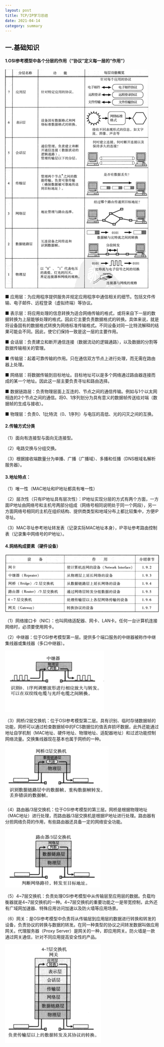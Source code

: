 ```yaml
---
layout: post
title: TCP/IP学习总结
date: 2021-04-14
category: summary
---
```


## 一.基础知识

#### 1.OSI参考模型中各个分层的作用（“协议”定义每一层的“作用”）

<img src="https://github.com/littleO-range/littleO-range.github.io/raw/master/_summaryimage/001.png" alt="001" style="zoom:100%;" />

■ 应用层：为应用程序提供服务并规定应用程序中通信相关的细节。包括文件传输、电子邮件、远程登录（虚拟终端）等协议。

■ 表示层：将应用处理的信息转换为适合网络传输的格式，或将来自下一层的数据转换为上层能够处理的格式。因此它主要负责数据格式的转换。具体来说，就是将设备固有的数据格式转换为网络标准传输格式。不同设备对同一比特流解释的结果可能会不同。因此，使它们保持一致是这一层的主要作用。

■ 会话层：负责建立和断开通信连接（数据流动的逻辑通路），以及数据的分割等数据传输相关的管理。

■ 传输层：起着可靠传输的作用。只在通信双方节点上进行处理，而无需在路由器上处理。

■ 网络层：将数据传输到目标地址。目标地址可以是多个网络通过路由器连接而成的某一个地址。因此这一层主要负责寻址和路由选择。

■ 数据链路层：负责物理层面上互连的、节点之间的通信传输。例如与1个以太网相连的2个节点之间的通信。将0、1序列划分为具有意义的数据帧传送给对端（数据帧的生成与接收）。

■ 物理层：负责0、1比特流（0、1序列）与电压的高低、光的闪灭之间的互换。

#### 2.传输方式分类

（1）面向有连接型与面向无连接型。

（2）电路交换与分组交换。

（3）根据接收端数量分为单播、广播（广播域）、多播和任播（DNS根域名解析服务器）。

#### 3.地址特点：

（1）唯一性（MAC地址和IP地址都具有唯一性）

（2）层次性（只有IP地址具有层次性）：IP地址实现分层的方式有两个方面，一方面IP地址由网络号和主机号两部分组成（网络号相同说明处于同一个网段），另一方面网络号相同的主机在组织结构、提供商类型和地域分布上都比较集中，方便IP寻址。

（3）MAC寻址参考地址转发表（记录实际MAC地址本身），IP寻址参考路由控制表（记录集中网络号的IP地址）。

#### 4.网络构成要素（硬件设备）

<img src="https://github.com/littleO-range/littleO-range.github.io/raw/master/_summaryimage/002.png" alt="002" style="zoom:100%;" />

（1）网络接口卡（NIC）：也叫网络适配器、网卡、LAN卡。任何一台计算机连接网络时，必须要使用网卡。

（2）中继器：位于OSI参考模型第一层。提供多个端口服务的中继器被称作中继集线器或集线器（多口中继器）。

<img src="https://github.com/littleO-range/littleO-range.github.io/raw/master/_summaryimage/003.png" alt="003" style="zoom:100%;" />

（3）网桥/2层交换机：位于OSI参考模型第二层。具有识别、临时存储数据帧的功能，网桥可以通过检查数据帧中的FCS数据位的值丢弃损坏数据，此外还能通过地址自学机制（MAC地址、硬件地址、物理地址、适配器地址）和过滤功能控制网络流量。交换集线器现在基本也属于网桥的一种。

<img src="https://github.com/littleO-range/littleO-range.github.io/raw/master/_summaryimage/004.png" alt="004" style="zoom:100%;" />

（4）路由器/3层交换机：位于OSI参考模型的第三层。网桥是根据物理地址（MAC地址）进行处理，而路由器/3层交换机是根据IP地址进行处理。路由器有分担网络负荷的作用，有些路由器还具备一定的网络安全功能。

<img src="https://github.com/littleO-range/littleO-range.github.io/raw/master/_summaryimage/005.png" alt="005" style="zoom:100%;" />

（5）4~7层交换机：负责处理OSI参考模型中从传输层至应用层的数据。负载均衡器就是4~7层交换机的一种。4~7层交换机的重要功能之一是带宽控制，此外还有广域网加速器、特殊应用访问加速以及防火墙等应用场景。

（6）网关：是OSI参考模型中负责将从传输层到应用层的数据进行转换和转发的设备，负责协议的转换与数据的转发。在同一种类型的协议之间转发数据叫做应用网关。代理服务器（Proxy Server）是网关的一种，即应用网关。防火墙是一款通过网关通信，针对不同应用提高安全性的产品。

<img src="https://github.com/littleO-range/littleO-range.github.io/raw/master/_summaryimage/006.png" alt="006" style="zoom:100%;" />

